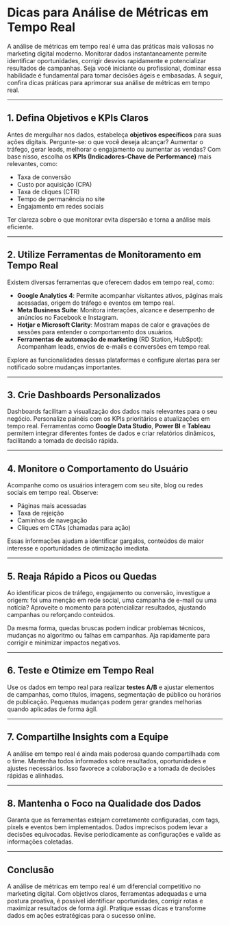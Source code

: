 # Dicas para Análise de Métricas em Tempo Real

A análise de métricas em tempo real é uma das práticas mais valiosas no marketing digital moderno. Monitorar dados instantaneamente permite identificar oportunidades, corrigir desvios rapidamente e potencializar resultados de campanhas. Seja você iniciante ou profissional, dominar essa habilidade é fundamental para tomar decisões ágeis e embasadas. A seguir, confira dicas práticas para aprimorar sua análise de métricas em tempo real.

---

## 1. Defina Objetivos e KPIs Claros

Antes de mergulhar nos dados, estabeleça **objetivos específicos** para suas ações digitais. Pergunte-se: o que você deseja alcançar? Aumentar o tráfego, gerar leads, melhorar o engajamento ou aumentar as vendas? Com base nisso, escolha os **KPIs (Indicadores-Chave de Performance)** mais relevantes, como:

- Taxa de conversão
- Custo por aquisição (CPA)
- Taxa de cliques (CTR)
- Tempo de permanência no site
- Engajamento em redes sociais

Ter clareza sobre o que monitorar evita dispersão e torna a análise mais eficiente.

---

## 2. Utilize Ferramentas de Monitoramento em Tempo Real

Existem diversas ferramentas que oferecem dados em tempo real, como:

- **Google Analytics 4**: Permite acompanhar visitantes ativos, páginas mais acessadas, origem do tráfego e eventos em tempo real.
- **Meta Business Suite**: Monitora interações, alcance e desempenho de anúncios no Facebook e Instagram.
- **Hotjar e Microsoft Clarity**: Mostram mapas de calor e gravações de sessões para entender o comportamento dos usuários.
- **Ferramentas de automação de marketing** (RD Station, HubSpot): Acompanham leads, envios de e-mails e conversões em tempo real.

Explore as funcionalidades dessas plataformas e configure alertas para ser notificado sobre mudanças importantes.

---

## 3. Crie Dashboards Personalizados

Dashboards facilitam a visualização dos dados mais relevantes para o seu negócio. Personalize painéis com os KPIs prioritários e atualizações em tempo real. Ferramentas como **Google Data Studio**, **Power BI** e **Tableau** permitem integrar diferentes fontes de dados e criar relatórios dinâmicos, facilitando a tomada de decisão rápida.

---

## 4. Monitore o Comportamento do Usuário

Acompanhe como os usuários interagem com seu site, blog ou redes sociais em tempo real. Observe:

- Páginas mais acessadas
- Taxa de rejeição
- Caminhos de navegação
- Cliques em CTAs (chamadas para ação)

Essas informações ajudam a identificar gargalos, conteúdos de maior interesse e oportunidades de otimização imediata.

---

## 5. Reaja Rápido a Picos ou Quedas

Ao identificar picos de tráfego, engajamento ou conversão, investigue a origem: foi uma menção em rede social, uma campanha de e-mail ou uma notícia? Aproveite o momento para potencializar resultados, ajustando campanhas ou reforçando conteúdos.

Da mesma forma, quedas bruscas podem indicar problemas técnicos, mudanças no algoritmo ou falhas em campanhas. Aja rapidamente para corrigir e minimizar impactos negativos.

---

## 6. Teste e Otimize em Tempo Real

Use os dados em tempo real para realizar **testes A/B** e ajustar elementos de campanhas, como títulos, imagens, segmentação de público ou horários de publicação. Pequenas mudanças podem gerar grandes melhorias quando aplicadas de forma ágil.

---

## 7. Compartilhe Insights com a Equipe

A análise em tempo real é ainda mais poderosa quando compartilhada com o time. Mantenha todos informados sobre resultados, oportunidades e ajustes necessários. Isso favorece a colaboração e a tomada de decisões rápidas e alinhadas.

---

## 8. Mantenha o Foco na Qualidade dos Dados

Garanta que as ferramentas estejam corretamente configuradas, com tags, pixels e eventos bem implementados. Dados imprecisos podem levar a decisões equivocadas. Revise periodicamente as configurações e valide as informações coletadas.

---

## Conclusão

A análise de métricas em tempo real é um diferencial competitivo no marketing digital. Com objetivos claros, ferramentas adequadas e uma postura proativa, é possível identificar oportunidades, corrigir rotas e maximizar resultados de forma ágil. Pratique essas dicas e transforme dados em ações estratégicas para o sucesso online.